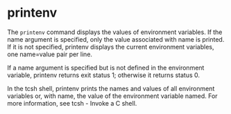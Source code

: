 # printenv

The `printenv` command displays the values of environment variables.
If the name argument is specified, only the value associated with name is printed. If it is not specified, printenv displays the current environment variables, one name=value pair per line.

If a name argument is specified but is not defined in the environment variable, printenv returns exit status 1; otherwise it returns status 0.

In the tcsh shell, printenv prints the names and values of all environment variables or, with name, the value of the environment variable named. For more information, see tcsh - Invoke a C shell.
